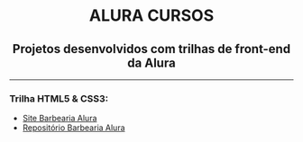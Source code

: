 <h1 align="center">ALURA CURSOS</h1>
<h2 align="center">Projetos desenvolvidos com trilhas de front-end da Alura</h2>

-----

### Trilha HTML5 & CSS3:
* [Site Barbearia Alura](https://alura-barbearia.netlify.app/)
* [Repositório Barbearia Alura](https://github.com/anamlcl/aluracursos/tree/main/html5%20e%20css3/barbearia%20alura)



